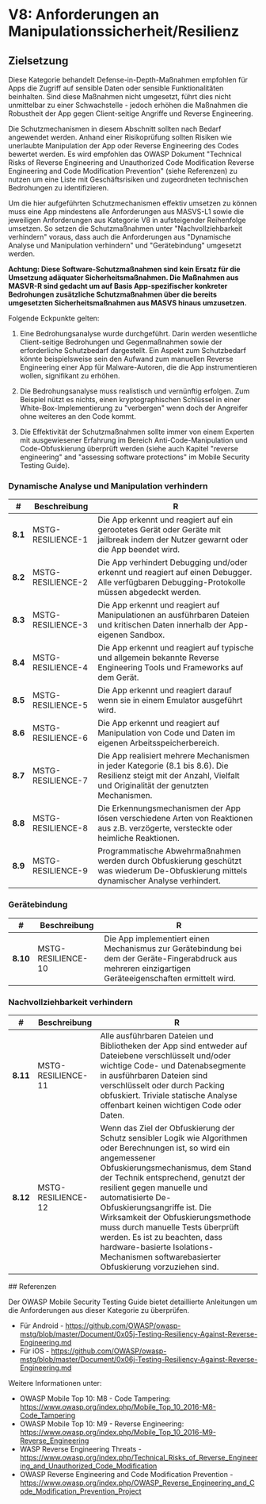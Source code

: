 # V8: Anforderungen an Manipulationssicherheit/Resilienz

## Zielsetzung

Diese Kategorie behandelt Defense-in-Depth-Maßnahmen empfohlen für Apps die Zugriff auf sensible Daten oder sensible Funktionalitäten beinhalten. Sind diese Maßnahmen nicht umgesetzt, führt dies nicht unmittelbar zu einer Schwachstelle - jedoch erhöhen die Maßnahmen die Robustheit der App gegen Client-seitige Angriffe und Reverse Engineering.

Die Schutzmechanismen in diesem Abschnitt sollten nach Bedarf angewendet werden. Anhand einer Risikoprüfung sollten Risiken wie unerlaubte Manipulation der App oder Reverse Engineering des Codes bewertet werden. Es wird empfohlen das OWASP Dokument "Technical Risks of Reverse Engineering and Unauthorized Code Modification Reverse Engineering and Code Modification Prevention" (siehe Referenzen) zu nutzen um eine Liste mit Geschäftsrisiken und zugeordneten technischen Bedrohungen zu identifizieren.

Um die hier aufgeführten Schutzmechanismen effektiv umsetzen zu können muss eine App mindestens alle Anforderungen aus MASVS-L1 sowie die jeweiligen Anforderungen aus Kategorie V8 in aufsteigender Reihenfolge umsetzen. So setzen die Schutzmaßnahmen unter "Nachvollziehbarkeit verhindern" voraus, dass auch die Anforderungen aus "Dynamische Analyse und Manipulation verhindern" und "Gerätebindung" umgesetzt werden.

**Achtung: Diese Software-Schutzmaßnahmen sind kein Ersatz für die Umsetzung adäquater Sicherheitsmaßnahmen. Die Maßnahmen aus MASVR-R sind gedacht um auf Basis App-spezifischer konkreter Bedrohungen zusätzliche Schutzmaßnahmen über die bereits umgesetzten Sicherheitsmaßnahmen aus MASVS hinaus umzusetzen.**

Folgende Eckpunkte gelten:

1. Eine Bedrohungsanalyse wurde durchgeführt. Darin werden wesentliche Client-seitige Bedrohungen und Gegenmaßnahmen sowie der erforderliche Schutzbedarf dargestellt. Ein Aspekt zum Schutzbedarf könnte beispielsweise sein den Aufwand zum manuellen Reverse Engineering einer App für Malware-Autoren, die die App instrumentieren wollen, signifikant zu erhöhen.

2. Die Bedrohungsanalyse muss realistisch und vernünftig erfolgen. Zum Beispiel nützt es nichts, einen kryptographischen Schlüssel in einer White-Box-Implementierung zu "verbergen" wenn doch der Angreifer ohne weiteres an den Code kommt.

3. Die Effektivität der Schutzmaßnahmen sollte immer von einem Experten mit ausgewiesener Erfahrung im Bereich Anti-Code-Manipulation und Code-Obfuskierung überprüft werden (siehe auch Kapitel "reverse engineering" and "assessing software protections" im Mobile Security Testing Guide).

<div style="page-break-after: always;"></div>

### Dynamische Analyse und Manipulation verhindern

| # | Beschreibung | R |
| --- | --- | --- |
| **8.1** | MSTG-RESILIENCE-1 | Die App erkennt und reagiert auf ein gerootetes Gerät oder Geräte mit jailbreak indem der Nutzer gewarnt oder die App beendet wird. | ✓ |
| **8.2** | MSTG-RESILIENCE-2 | Die App verhindert Debugging und/oder erkennt und reagiert auf einen Debugger. Alle verfügbaren Debugging-Protokolle müssen abgedeckt werden. | ✓ |
| **8.3** | MSTG-RESILIENCE-3 | Die App erkennt und reagiert auf Manipulationen an ausführbaren Dateien und kritischen Daten innerhalb der App-eigenen Sandbox. | ✓ |
| **8.4** | MSTG-RESILIENCE-4 | Die App erkennt und reagiert auf typische und allgemein bekannte Reverse Engineering Tools und Frameworks auf dem Gerät.| ✓ |
| **8.5** | MSTG-RESILIENCE-5 | Die App erkennt und reagiert darauf wenn sie in einem Emulator ausgeführt wird.  | ✓ |
| **8.6** | MSTG-RESILIENCE-6 | Die App erkennt und reagiert auf Manipulation von Code und Daten im eigenen Arbeitsspeicherbereich. | ✓ |
| **8.7** | MSTG-RESILIENCE-7 | Die App realisiert mehrere Mechanismen in jeder Kategorie (8.1 bis 8.6). Die Resilienz steigt mit der Anzahl, Vielfalt und Originalität der genutzten Mechanismen. | ✓ |
| **8.8** | MSTG-RESILIENCE-8 | Die Erkennungsmechanismen der App lösen verschiedene Arten von Reaktionen aus z.B. verzögerte, versteckte oder heimliche Reaktionen. | ✓ |
| **8.9** | MSTG-RESILIENCE-9 | Programmatische Abwehrmaßnahmen werden durch Obfuskierung geschützt was wiederum De-Obfuskierung mittels dynamischer Analyse verhindert. | ✓ |

### Gerätebindung

| # | Beschreibung | R |
| --- | --- | --- |
| **8.10** | MSTG-RESILIENCE-10 | Die App implementiert einen Mechanismus zur Gerätebindung bei dem der Geräte-Fingerabdruck aus mehreren einzigartigen Geräteeigenschaften ermittelt wird. | ✓ |

### Nachvollziehbarkeit verhindern

| # | Beschreibung | R |
| --- | --- | --- |
| **8.11** | MSTG-RESILIENCE-11 | Alle ausführbaren Dateien und Bibliotheken der App sind entweder auf Dateiebene verschlüsselt und/oder wichtige Code- und Datenabsegmente in ausführbaren Dateien sind verschlüsselt oder durch Packing obfuskiert. Triviale statische Analyse offenbart keinen wichtigen Code oder Daten. | ✓ |
| **8.12** | MSTG-RESILIENCE-12 | Wenn das Ziel der Obfuskierung der Schutz sensibler Logik wie Algorithmen oder Berechnungen ist, so wird ein angemessener Obfuskierungsmechanismus, dem Stand der Technik entsprechend, genutzt der resilient gegen manuelle und automatisierte De-Obfuskierungsangriffe ist. Die Wirksamkeit der Obfuskierungsmethode muss durch manuelle Tests überprüft werden. Es ist zu beachten, dass hardware-basierte Isolations-Mechanismen softwarebasierter Obfuskierung vorzuziehen sind. | ✓ |
<div style="page-break-after: always;"></div>
## Referenzen

Der OWASP Mobile Security Testing Guide bietet detaillierte Anleitungen um die Anforderungen aus dieser Kategorie zu überprüfen.

- Für Android - <https://github.com/OWASP/owasp-mstg/blob/master/Document/0x05j-Testing-Resiliency-Against-Reverse-Engineering.md>
- Für iOS - <https://github.com/OWASP/owasp-mstg/blob/master/Document/0x06j-Testing-Resiliency-Against-Reverse-Engineering.md>

Weitere Informationen unter:

- OWASP Mobile Top 10: M8 - Code Tampering: <https://www.owasp.org/index.php/Mobile_Top_10_2016-M8-Code_Tampering>
- OWASP Mobile Top 10: M9 - Reverse Engineering: <https://www.owasp.org/index.php/Mobile_Top_10_2016-M9-Reverse_Engineering>
- WASP Reverse Engineering Threats - <https://www.owasp.org/index.php/Technical_Risks_of_Reverse_Engineering_and_Unauthorized_Code_Modification>
- OWASP Reverse Engineering and Code Modification Prevention - <https://www.owasp.org/index.php/OWASP_Reverse_Engineering_and_Code_Modification_Prevention_Project>
